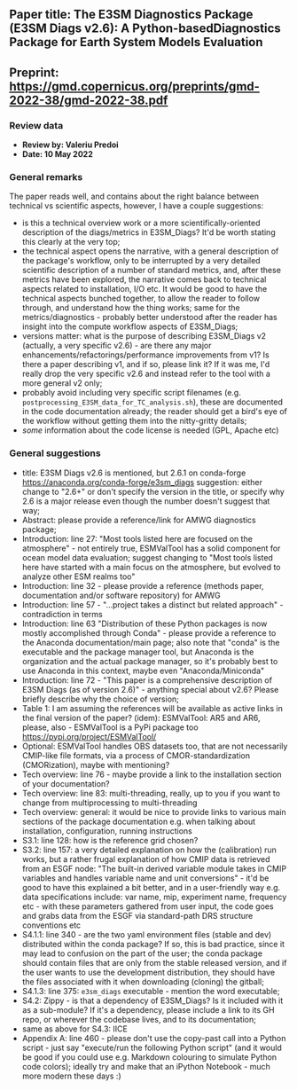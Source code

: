 ## Paper title: The E3SM Diagnostics Package (E3SM Diags v2.6): A Python-basedDiagnostics Package for Earth System Models Evaluation
## Preprint: https://gmd.copernicus.org/preprints/gmd-2022-38/gmd-2022-38.pdf

### Review data

- **Review by: Valeriu Predoi**
- **Date: 10 May 2022**

### General remarks

The paper reads well, and contains about the right balance between technical vs scientific aspects, however, I have a couple suggestions:

- is this a technical overview work or a more scientifically-oriented description of the diags/metrics in E3SM_Diags? It'd be worth stating this clearly at the very top;
- the technical aspect opens the narrative, with a general description of the package's workflow, only to be interrupted by a very detailed scientific description of a number of standard metrics, and, after these metrics have been explored, the narrative comes back to technical aspects related to installation, I/O etc. It would be good to have the technical aspects bunched together, to allow the reader to follow through, and understand how the thing works; same for the metrics/diagnostics - probably better understood after the reader has insight into the compute workflow aspects of E3SM_Diags;
- versions matter: what is the purpose of describing E3SM_Diags v2 (actually, a very specific v2.6) - are there any major enhancements/refactorings/performance improvements from v1? Is there a paper describing v1, and if so, please link it? If it was me, I'd really drop the very specific v2.6 and instead refer to the tool with a more general v2 only;
- probably avoid including very specific script filenames (e.g. `postprocessing_E3SM_data_for_TC_analysis.sh`), these are documented in the code documentation already; the reader should get a bird's eye of the workflow without getting them into the nitty-gritty details;
- *some* information about the code license is needed (GPL, Apache etc)

### General suggestions

- title: E3SM Diags v2.6 is mentioned, but 2.6.1 on conda-forge https://anaconda.org/conda-forge/e3sm_diags
  suggestion: either change to "2.6+" or don't specify the version in the title, or specify why 2.6 is a major
  release even though the number doesn't suggest that way;
- Abstract: please provide a reference/link for AMWG diagnostics package;
- Introduction: line 27: "Most tools listed here are focused on the atmosphere" - not entirely true, ESMValTool
  has a solid component for ocean model data evaluation; suggest changing to "Most tools listed here
  have started with a main focus on the atmosphere, but evolved to analyze other ESM realms too"
- Introduction: line 32 - please provide a reference (methods paper, documentation and/or software repository) for AMWG
- Introduction: line 57 - "...project takes a distinct but related approach" - contradiction in terms
- Introduction: line 63 "Distribution of these Python packages is now mostly accomplished through Conda" - please provide
  a reference to the Anaconda documentation/main page; also note that "conda" is the executable and the
  package manager tool, but Anaconda is the organization and the actual package manager, so it's probably best to 
  use Anaconda in this context, maybe even "Anaconda/Miniconda"
- Introduction: line 72 - "This paper is a comprehensive description of E3SM Diags (as of version 2.6)" - anything special
  about v2.6? Please briefly describe why the choice of version;
- Table 1: I am assuming the references will be available as active links in the final version of the paper?
  (idem): ESMValTool: AR5 and AR6, please, also - ESMValTool is a PyPi package too https://pypi.org/project/ESMValTool/
- Optional: ESMValTool handles OBS datasets too, that are not necessarily CMIP-like file formats, via a process
  of CMOR-standardization (CMORization), maybe with mentioning?
- Tech overview: line 76 - maybe provide a link to the installation section of your documentation?
- Tech overview: line 83: multi-threading, really, up to you if you want to change from multiprocessing to multi-threading
- Tech overview: general: it would be nice to provide links to various main sections of the package documentation
  e.g. when talking about installation, configuration, running instructions
- S3.1: line 128: how is the reference grid chosen?
- S3.2: line 157: a very detailed explanation on how the (calibration) run works, but a rather frugal explanation of how CMIP data is retrieved from an ESGF node: "The built-in derived variable module takes in CMIP variables and handles variable name and unit conversions" - it'd be good to have this explained a bit better, and in a user-friendly way e.g. data specifications include: var name, mip, experiment name, frequency etc - with these parameters gathered from user input, the code goes and grabs data from the ESGF via standard-path DRS structure conventions etc
- S4.1.1: line 340 - are the two yaml environment files (stable and dev) distributed within the conda package? If so, this is bad practice, since it may lead to confusion on the part of the user; the conda package should contain files that are only from the stable released version, and if the user wants to use the development distribution, they should have the files associated with it when downloading (cloning) the gitball;
- S4.1.3: line 375: `e3sm_diags` executable - mention the word executable;
- S4.2: Zippy - is that a dependency of E3SM_Diags? Is it included with it as a sub-module? If it's a dependency, please include a link to its GH repo, or wherever the codebase lives, and to its documentation;
- same as above for S4.3: IICE
- Appendix A: line 460 - please don't use the copy-past call into a Python script - just say "execute/run the following Python script" (and it would be good if you could use e.g. Markdown colouring to simulate Python code colors); ideally try and make that an iPython Notebook - much more modern these days :)

